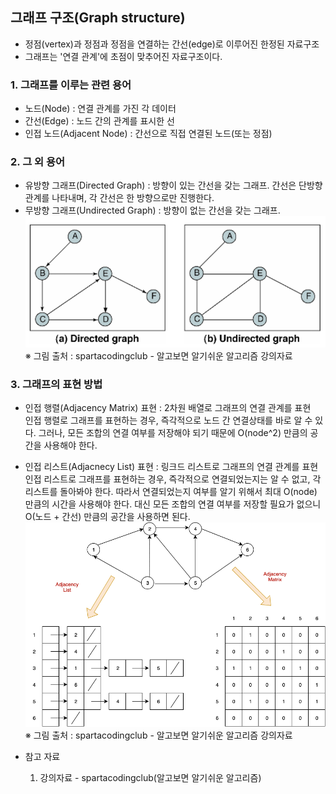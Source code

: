 ## 그래프 구조(Graph structure)
- 정점(vertex)과 정점과 정점을 연결하는 간선(edge)로 이루어진 한정된 자료구조
- 그래프는 '연결 관계'에 초점이 맞추어진 자료구조이다.

### 1. 그래프를 이루는 관련 용어
- 노드(Node) : 연결 관계를 가진 각 데이터
- 간선(Edge) : 노드 간의 관계를 표시한 선
- 인접 노드(Adjacent Node) : 간선으로 직접 연결된 노드(또는 정점)

### 2. 그 외 용어
- 유방향 그래프(Directed Graph) : 방향이 있는 간선을 갖는 그래프. 간선은 단방향 관계를 나타내며, 각 간선은 한 방향으로만 진행한다.
- 무방향 그래프(Undirected Graph) : 방향이 없는 간선을 갖는 그래프.  
![graph](graph.png)  
※ 그림 출처 : spartacodingclub - 알고보면 알기쉬운 알고리즘 강의자료  
  
### 3. 그래프의 표현 방법
- 인접 행렬(Adjacency Matrix) 표현 : 2차원 배열로 그래프의 연결 관계를 표현  
인접 행렬로 그래프를 표현하는 경우, 즉각적으로 노드 간 연결상태를 바로 알 수 있다. 그러나, 모든 조합의 연결 여부를 저장해야 되기 때문에 O(node^2) 만큼의 공간을 사용해야 한다.  
- 인접 리스트(Adjacnecy List) 표현 : 링크드 리스트로 그래프의 연결 관계를 표현  
인접 리스트로 그래프를 표현하는 경우, 즉각적으로 연결되었는지는 알 수 없고, 각 리스트를 돌아봐야 한다. 따라서 연결되었는지 여부를 알기 위해서 최대 O(node) 만큼의 시간을 사용해야 한다. 대신 모든 조합의 연결 여부를 저장할 필요가 없으니  O(노드 + 간선) 만큼의 공간을 사용하면 된다.
![graph_expression](graph_expression.png)  
※ 그림 출처 : spartacodingclub - 알고보면 알기쉬운 알고리즘 강의자료  
  

- 참고 자료
    1. 강의자료 - spartacodingclub(알고보면 알기쉬운 알고리즘)